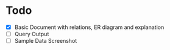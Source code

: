 # Todo 
- [X] Basic Document with relations, ER diagram and explanation
- [ ] Query Output
- [ ] Sample Data Screenshot
